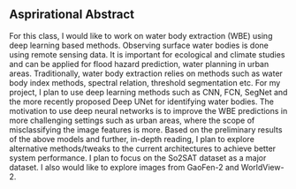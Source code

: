 ## Asprirational Abstract

For this class, I would like to work on water body extraction (WBE) using deep learning based methods. Observing surface water bodies is done using remote sensing data. It is important for ecological and climate studies and can be applied for flood hazard prediction, water planning in urban areas. Traditionally, water body extraction relies on methods such as water body index methods, spectral relation, threshold segmentation etc. For my project, I plan to use deep learning methods such as CNN, FCN, SegNet and the more recently proposed Deep UNet for identifying water bodies. The motivation to use deep neural networks is to improve the WBE predictions in more challenging settings such as urban areas, where the scope of misclassifying the image features is more. Based on the preliminary results of the above models and further, in-depth reading, I plan to explore alternative methods/tweaks to the current architectures to achieve better system performance. I plan to focus on the So2SAT dataset as a major dataset. I also would like to explore images from GaoFen-2 and WorldView-2. 
